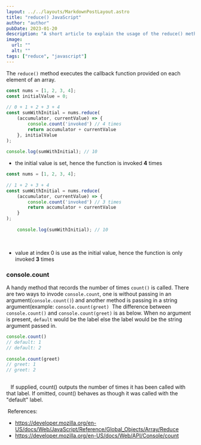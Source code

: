 ```yaml
---
layout: ../../layouts/MarkdownPostLayout.astro
title: "reduce() JavaScript"
author: "author"
pubDate: 2023-01-20
description: "A short article to explain the usage of the reduce() method."
image:
  url: ""
  alt: ""
tags: ["reduce", "javascript"]
---
```


The `reduce()` method executes the callback function provided on each element of an array.
​

```js
const nums = [1, 2, 3, 4];
const initialValue = 0;
​
// 0 + 1 + 2 + 3 + 4
const sumWithInitial = nums.reduce(
    (accumulator, currentValue) => {
        console.count('invoked') // 4 times
        return accumulator + currentValue
    }, initialValue
);
​
console.log(sumWithInitial); // 10
```

- the initial value is set, hence the function is invoked **4** times
  ​

```js
const nums = [1, 2, 3, 4];
​
// 1 + 2 + 3 + 4
const sumWithInitial = nums.reduce(
    (accumulator, currentValue) => {
        console.count('invoked') // 3 times
        return accumulator + currentValue
    }
);
​
    console.log(sumWithInitial); // 10
```

​

- value at index 0 is use as the initial value, hence the function is only invoked **3** times
  ​
  ​

### console.count

A handy method that records the number of times `count()` is called. There are two ways to invode `console.count`, one is without passing in an argument(`console.count()`) and another method is passing in a string argument(example: `console.count(greet)`
​
The difference between `console.count()` and `console.count(greet)` is as below. When no argument is present, `default` would be the label else the label would be the string argument passed in.
​

```js
console.count()
// default: 1
// default: 2
​
console.count(greet)
// greet: 1
// greet: 2
​
```

​
​
​
If supplied, count() outputs the number of times it has been called with that label. If omitted, count() behaves as though it was called with the "default" label.
​

​
References:

- https://developer.mozilla.org/en-US/docs/Web/JavaScript/Reference/Global_Objects/Array/Reduce
- https://developer.mozilla.org/en-US/docs/Web/API/Console/count
